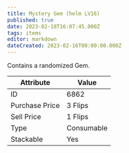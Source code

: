 ```yaml
---
title: Mystery Gem (helm LV16)
published: true
date: 2023-02-18T16:07:45.000Z
tags: items
editor: markdown
dateCreated: 2023-02-16T00:00:00.000Z
---
```


Contains a randomized Gem.

|Attribute|Value|
|-|-|
|ID|6862|
|Purchase Price|3 Flips|
|Sell Price|1 Flips|
|Type|Consumable|
|Stackable|Yes|

